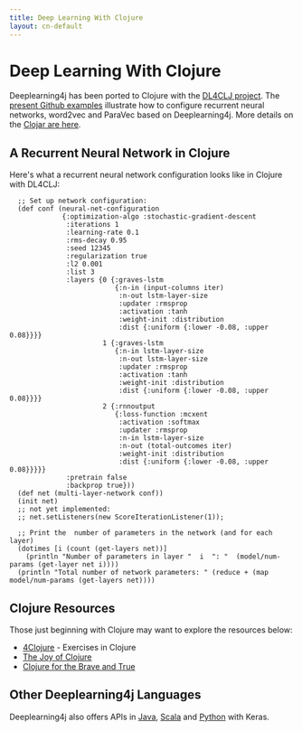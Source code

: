 ```yaml
---
title: Deep Learning With Clojure
layout: cn-default
---
```


# Deep Learning With Clojure

Deeplearning4j has been ported to Clojure with the [DL4CLJ project](https://github.com/engagor/dl4clj). The [present Github examples](https://github.com/engagor/dl4clj/tree/master/src/dl4clj/examples) illustrate how to configure recurrent neural networks, word2vec and ParaVec based on Deeplearning4j. More details on the [Clojar are here](https://clojars.org/dl4clj).

## A Recurrent Neural Network in Clojure

Here's what a recurrent neural network configuration looks like in Clojure with DL4CLJ:

      ;; Set up network configuration:
      (def conf (neural-net-configuration
                 {:optimization-algo :stochastic-gradient-descent
                  :iterations 1
                  :learning-rate 0.1
                  :rms-decay 0.95
                  :seed 12345
                  :regularization true
                  :l2 0.001
                  :list 3
                  :layers {0 {:graves-lstm
                              {:n-in (input-columns iter)
                               :n-out lstm-layer-size
                               :updater :rmsprop
                               :activation :tanh
                               :weight-init :distribution
                               :dist {:uniform {:lower -0.08, :upper 0.08}}}}
                           1 {:graves-lstm
                              {:n-in lstm-layer-size
                               :n-out lstm-layer-size
                               :updater :rmsprop
                               :activation :tanh
                               :weight-init :distribution
                               :dist {:uniform {:lower -0.08, :upper 0.08}}}}
                           2 {:rnnoutput
                              {:loss-function :mcxent
                               :activation :softmax
                               :updater :rmsprop
                               :n-in lstm-layer-size
                               :n-out (total-outcomes iter)
                               :weight-init :distribution
                               :dist {:uniform {:lower -0.08, :upper 0.08}}}}}
                  :pretrain false
                  :backprop true}))
      (def net (multi-layer-network conf))
      (init net)
      ;; not yet implemented:
      ;; net.setListeners(new ScoreIterationListener(1));

      ;; Print the  number of parameters in the network (and for each layer)
      (dotimes [i (count (get-layers net))]
        (println "Number of parameters in layer "  i  ": "  (model/num-params (get-layer net i))))
      (println "Total number of network parameters: " (reduce + (map model/num-params (get-layers net))))

## Clojure Resources

Those just beginning with Clojure may want to explore the resources below:

* [4Clojure](http://www.4clojure.com/) - Exercises in Clojure
* [The Joy of Clojure](http://www.joyofclojure.com/)
* [Clojure for the Brave and True](http://www.braveclojure.com/clojure-for-the-brave-and-true/)

## Other Deeplearning4j Languages

Deeplearning4j also offers APIs in [Java](https://github.com/deeplearning4j/deeplearning4j), [Scala](https://github.com/deeplearning4j/ScalNet) and [Python](./keras) with Keras.
